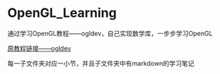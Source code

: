 # OpenGL_Learning
通过学习OpenGL教程——ogldev，自己实现数学库，一步步学习OpenGL

[原教程链接——ogldev](http://ogldev.atspace.co.uk/index.html)

每一子文件夹对应一小节，并且子文件夹中有markdown的学习笔记
